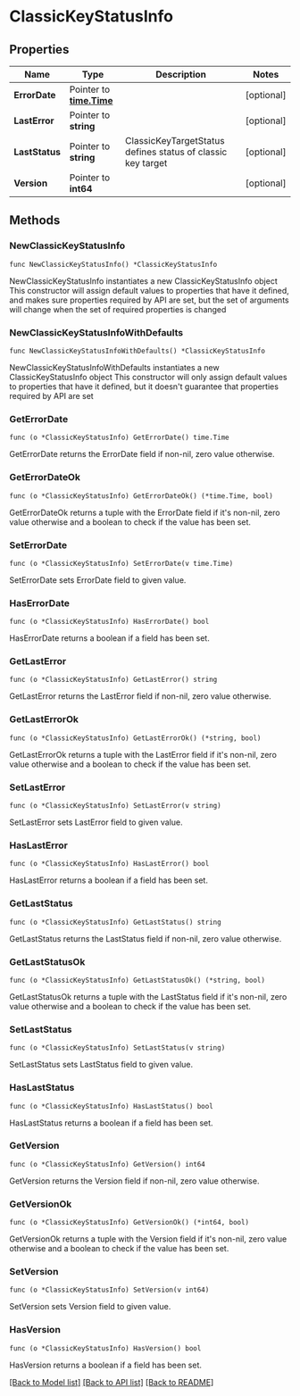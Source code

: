 # ClassicKeyStatusInfo

## Properties

Name | Type | Description | Notes
------------ | ------------- | ------------- | -------------
**ErrorDate** | Pointer to [**time.Time**](time.Time.md) |  | [optional] 
**LastError** | Pointer to **string** |  | [optional] 
**LastStatus** | Pointer to **string** | ClassicKeyTargetStatus defines status of classic key target | [optional] 
**Version** | Pointer to **int64** |  | [optional] 

## Methods

### NewClassicKeyStatusInfo

`func NewClassicKeyStatusInfo() *ClassicKeyStatusInfo`

NewClassicKeyStatusInfo instantiates a new ClassicKeyStatusInfo object
This constructor will assign default values to properties that have it defined,
and makes sure properties required by API are set, but the set of arguments
will change when the set of required properties is changed

### NewClassicKeyStatusInfoWithDefaults

`func NewClassicKeyStatusInfoWithDefaults() *ClassicKeyStatusInfo`

NewClassicKeyStatusInfoWithDefaults instantiates a new ClassicKeyStatusInfo object
This constructor will only assign default values to properties that have it defined,
but it doesn't guarantee that properties required by API are set

### GetErrorDate

`func (o *ClassicKeyStatusInfo) GetErrorDate() time.Time`

GetErrorDate returns the ErrorDate field if non-nil, zero value otherwise.

### GetErrorDateOk

`func (o *ClassicKeyStatusInfo) GetErrorDateOk() (*time.Time, bool)`

GetErrorDateOk returns a tuple with the ErrorDate field if it's non-nil, zero value otherwise
and a boolean to check if the value has been set.

### SetErrorDate

`func (o *ClassicKeyStatusInfo) SetErrorDate(v time.Time)`

SetErrorDate sets ErrorDate field to given value.

### HasErrorDate

`func (o *ClassicKeyStatusInfo) HasErrorDate() bool`

HasErrorDate returns a boolean if a field has been set.

### GetLastError

`func (o *ClassicKeyStatusInfo) GetLastError() string`

GetLastError returns the LastError field if non-nil, zero value otherwise.

### GetLastErrorOk

`func (o *ClassicKeyStatusInfo) GetLastErrorOk() (*string, bool)`

GetLastErrorOk returns a tuple with the LastError field if it's non-nil, zero value otherwise
and a boolean to check if the value has been set.

### SetLastError

`func (o *ClassicKeyStatusInfo) SetLastError(v string)`

SetLastError sets LastError field to given value.

### HasLastError

`func (o *ClassicKeyStatusInfo) HasLastError() bool`

HasLastError returns a boolean if a field has been set.

### GetLastStatus

`func (o *ClassicKeyStatusInfo) GetLastStatus() string`

GetLastStatus returns the LastStatus field if non-nil, zero value otherwise.

### GetLastStatusOk

`func (o *ClassicKeyStatusInfo) GetLastStatusOk() (*string, bool)`

GetLastStatusOk returns a tuple with the LastStatus field if it's non-nil, zero value otherwise
and a boolean to check if the value has been set.

### SetLastStatus

`func (o *ClassicKeyStatusInfo) SetLastStatus(v string)`

SetLastStatus sets LastStatus field to given value.

### HasLastStatus

`func (o *ClassicKeyStatusInfo) HasLastStatus() bool`

HasLastStatus returns a boolean if a field has been set.

### GetVersion

`func (o *ClassicKeyStatusInfo) GetVersion() int64`

GetVersion returns the Version field if non-nil, zero value otherwise.

### GetVersionOk

`func (o *ClassicKeyStatusInfo) GetVersionOk() (*int64, bool)`

GetVersionOk returns a tuple with the Version field if it's non-nil, zero value otherwise
and a boolean to check if the value has been set.

### SetVersion

`func (o *ClassicKeyStatusInfo) SetVersion(v int64)`

SetVersion sets Version field to given value.

### HasVersion

`func (o *ClassicKeyStatusInfo) HasVersion() bool`

HasVersion returns a boolean if a field has been set.


[[Back to Model list]](../README.md#documentation-for-models) [[Back to API list]](../README.md#documentation-for-api-endpoints) [[Back to README]](../README.md)



